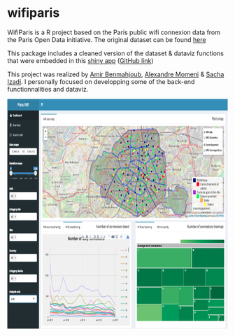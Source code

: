 # wifiparis

WifiParis is a R project based on the Paris public wifi connexion data from the Paris Open Data initiative.
The original dataset can be found [here](https://opendata.paris.fr/explore/dataset/utilisations_mensuelles_des_hotspots_paris_wi-fi/)

This package includes a cleaned version of the dataset & dataviz functions that were embedded in this [shiny app](https://amirbenmahjoub.shinyapps.io/WIFI_APP_V2/) ([GitHub link](https://github.com/SachaIZADI/wifiparisapp))

This project was realized by [Amir Benmahjoub](https://www.linkedin.com/in/amirbenmahjoub/), [Alexandre Momeni](https://www.linkedin.com/in/alexandre-momeni/) & [Sacha Izadi](https://www.linkedin.com/in/sacha-izadi). I personally focused on developping some of the back-end functionnalities and dataviz.

<img src="App_screen.png" height=525>
